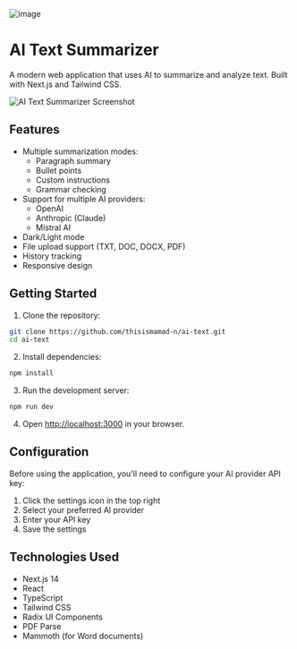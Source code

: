  ![image](https://github.com/user-attachments/assets/84c02119-14e4-46e0-9a10-70e0aedf9b90)
# AI Text Summarizer

A modern web application that uses AI to summarize and analyze text. Built with Next.js and Tailwind CSS.

![AI Text Summarizer Screenshot](screenshot.png)

## Features

- Multiple summarization modes:
  - Paragraph summary
  - Bullet points
  - Custom instructions
  - Grammar checking
- Support for multiple AI providers:
  - OpenAI
  - Anthropic (Claude)
  - Mistral AI
- Dark/Light mode
- File upload support (TXT, DOC, DOCX, PDF)
- History tracking
- Responsive design

## Getting Started

1. Clone the repository:
```bash
git clone https://github.com/thisismamad-n/ai-text.git
cd ai-text
```

2. Install dependencies:
```bash
npm install
```

3. Run the development server:
```bash
npm run dev
```

4. Open [http://localhost:3000](http://localhost:3000) in your browser.

## Configuration

Before using the application, you'll need to configure your AI provider API key:

1. Click the settings icon in the top right
2. Select your preferred AI provider
3. Enter your API key
4. Save the settings

## Technologies Used

- Next.js 14
- React
- TypeScript
- Tailwind CSS
- Radix UI Components
- PDF Parse
- Mammoth (for Word documents) 
